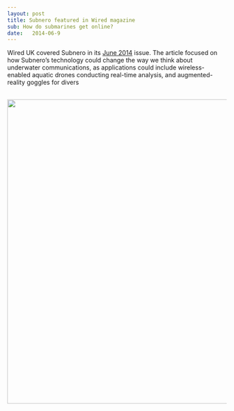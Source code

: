 ```yaml
---
layout: post
title: Subnero featured in Wired magazine
sub: How do submarines get online?
date:   2014-06-9
---
```


Wired UK covered Subnero in its <a href="http://www.wired.co.uk/magazine/archive/2014/06/start/undersea-internet" target="_blank">June 2014</a> issue. The article focused on how Subnero’s technology could change the way we think about underwater communications, as applications could include wireless-enabled aquatic drones conducting real-time analysis, and augmented-reality goggles for divers

<br>
<img src="{{ site.baseurl }}/images/TheUnderseaInternet.jpg" style="width: 700px;"/>